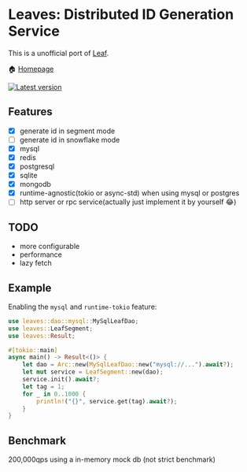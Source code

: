# Leaves: Distributed ID Generation Service

This is a unofficial port of [Leaf](https://github.com/Meituan-Dianping/Leaf).

🏠 [Homepage](https://github.com/songzhi/leaves)

[![Latest version](https://img.shields.io/crates/v/leaves.svg)](https://crates.io/crates/leaves)

## Features
- [x] generate id in segment mode
- [ ] generate id in snowflake mode 
- [x] mysql 
- [x] redis
- [x] postgresql
- [x] sqlite
- [x] mongodb
- [x] runtime-agnostic(tokio or async-std) when using mysql or postgres
- [ ] http server or rpc service(actually just implement it by yourself 😂)

## TODO
* more configurable
* performance
* lazy fetch

## Example
Enabling the `mysql` and `runtime-tokio` feature:
```rust
use leaves::dao::mysql::MySqlLeafDao;
use leaves::LeafSegment;
use leaves::Result;

#[tokio::main]
async main() -> Result<()> {
    let dao = Arc::new(MySqlLeafDao::new("mysql://...").await?);
    let mut service = LeafSegment::new(dao);
    service.init().await?;
    let tag = 1;
    for _ in 0..1000 {
        println!("{}", service.get(tag).await?);
    }
}
```

## Benchmark
200,000qps using a in-memory mock db (not strict benchmark)
